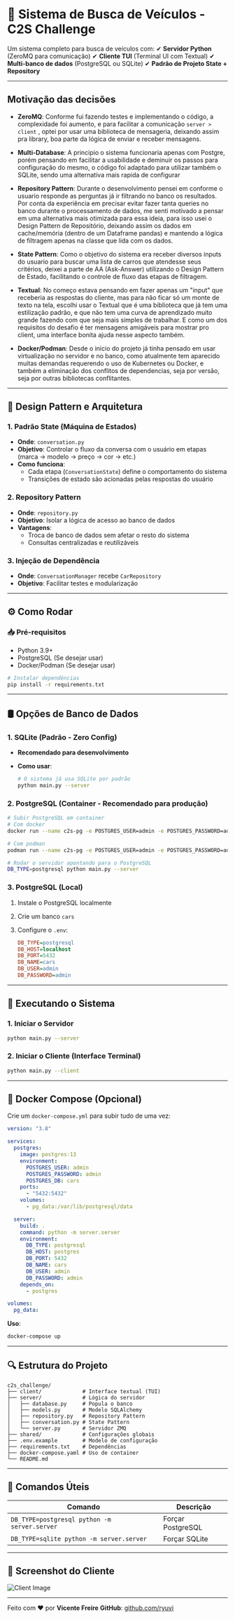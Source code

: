# **🚗 Sistema de Busca de Veículos - C2S Challenge**

Um sistema completo para busca de veículos com:
✔ **Servidor Python** (ZeroMQ para comunicação)
✔ **Cliente TUI** (Terminal UI com Textual)
✔ **Multi-banco de dados** (PostgreSQL ou SQLite)
✔ **Padrão de Projeto State + Repository**

---

## Motivação das decisões

- **ZeroMQ**: Conforme fui fazendo testes e implementando o código, a complexidade foi aumento, e para facilitar a comunicação `server > client` , optei por usar uma biblioteca de mensageria, deixando assim pra library, boa parte da lógica de enviar e receber mensagens.

- **Multi-Database**: A principio o sistema funcionaria apenas com Postgre, porém pensando em facilitar a usabilidade e deminuir os passos para configuração do mesmo, o código foi adaptado para utilizar também o SQLite, sendo uma alternativa mais rapida de configurar

- **Repository Pattern**: Durante o desenvolvimento pensei em conforme o usuario responde as perguntas já ir filtrando no banco os resultados. Por conta da experiência em precisar evitar fazer tanta queries no banco durante o processamento de dados, me senti motivado a pensar em uma alternativa mais otimizada para essa ideia, para isso usei o Design Pattern de Repositório, deixando assim os dados em cache/memória (dentro de um Dataframe pandas) e mantendo a lógica de filtragem apenas na classe que lida com os dados.

- **State Pattern**: Como o objetivo do sistema era receber diversos inputs do usuario para buscar uma lista de carros que atendesse seus critérios, deixei a parte de AA (Ask-Answer) utilizando o Design Pattern de Estado, facilitando o controle de fluxo das etapas de filtragem.

- **Textual**: No começo estava pensando em fazer apenas um "input" que receberia as respostas do cliente, mas para não ficar só um monte de texto na tela, escolhi usar o Textual que é uma biblioteca que já tem uma estilização padrão, e que não tem uma curva de aprendizado muito grande fazendo com que seja mais simples de trabalhar. E como um dos requisitos do desafio é ter mensagens amigáveis para mostrar pro client, uma interface bonita ajuda nesse aspecto também.

- **Docker/Podman**: Desde o inicio do projeto já tinha pensado em usar virtualização no servidor e no banco, como atualmente tem aparecido muitas demandas requerendo o uso de Kubernetes ou Docker, e também a eliminação dos conflitos de dependencias, seja por versão, seja por outras bibliotecas conflitantes.

---

## **🎯 Design Pattern e Arquitetura**

### **1. Padrão State (Máquina de Estados)**

- **Onde**: `conversation.py`
- **Objetivo**: Controlar o fluxo da conversa com o usuário em etapas (marca → modelo → preço → cor → etc.)
- **Como funciona**:
  - Cada etapa (`ConversationState`) define o comportamento do sistema
  - Transições de estado são acionadas pelas respostas do usuário

### **2. Repository Pattern**

- **Onde**: `repository.py`
- **Objetivo**: Isolar a lógica de acesso ao banco de dados
- **Vantagens**:
  - Troca de banco de dados sem afetar o resto do sistema
  - Consultas centralizadas e reutilizáveis

### **3. Injeção de Dependência**

- **Onde**: `ConversationManager` recebe `CarRepository`
- **Objetivo**: Facilitar testes e modularização

---

## **⚙️ Como Rodar**

### **📥 Pré-requisitos**

- Python 3.9+
- PostgreSQL (Se desejar usar)
- Docker/Podman (Se desejar  usar)

```bash
# Instalar dependências
pip install -r requirements.txt
```

---

## **🛢️ Opções de Banco de Dados**

### **1. SQLite (Padrão - Zero Config)**

- **Recomendado para desenvolvimento**
- **Como usar**:
  
  ```bash
  # O sistema já usa SQLite por padrão
  python main.py --server
  ```

### **2. PostgreSQL (Container - Recomendado para produção)**

```bash
# Subir PostgreSQL em container
# Com docker
docker run --name c2s-pg -e POSTGRES_USER=admin -e POSTGRES_PASSWORD=admin -e POSTGRES_DB=cars -p 5432:5432 -d postgres:13

# Com podman
podman run --name c2s-pg -e POSTGRES_USER=admin -e POSTGRES_PASSWORD=admin -e POSTGRES_DB=cars -p 5432:5432 -d docker.io/library/postgres:latest

# Rodar o servidor apontando para o PostgreSQL
DB_TYPE=postgresql python main.py --server
```

### **3. PostgreSQL (Local)**

1. Instale o PostgreSQL localmente
2. Crie um banco `cars`
3. Configure o `.env`:
   
   ```ini
   DB_TYPE=postgresql
   DB_HOST=localhost
   DB_PORT=5432
   DB_NAME=cars
   DB_USER=admin
   DB_PASSWORD=admin
   ```

---

## **🚀 Executando o Sistema**

### **1. Iniciar o Servidor**

```bash
python main.py --server
```

### **2. Iniciar o Cliente (Interface Terminal)**

```bash
python main.py --client
```

---

## **🐳 Docker Compose (Opcional)**

Crie um `docker-compose.yml` para subir tudo de uma vez:

```yaml
version: "3.8"

services:
  postgres:
    image: postgres:13
    environment:
      POSTGRES_USER: admin
      POSTGRES_PASSWORD: admin
      POSTGRES_DB: cars
    ports:
      - "5432:5432"
    volumes:
      - pg_data:/var/lib/postgresql/data

  server:
    build: .
    command: python -m server.server
    environment:
      DB_TYPE: postgresql
      DB_HOST: postgres
      DB_PORT: 5432
      DB_NAME: cars
      DB_USER: admin
      DB_PASSWORD: admin
    depends_on:
      - postgres

volumes:
  pg_data:
```

**Uso**:

```bash
docker-compose up
```

---

## **🔍 Estrutura do Projeto**

```
c2s_challenge/
├── client/             # Interface textual (TUI)
├── server/             # Lógica do servidor
│   ├── database.py     # Popula o banco
│   ├── models.py       # Modelo SQLAlchemy
│   ├── repository.py   # Repository Pattern
│   ├── conversation.py # State Pattern
│   └── server.py       # Servidor ZMQ
├── shared/             # Configurações globais
├── .env.example        # Modelo de configuração
├── requirements.txt    # Dependências
├── docker-compose.yaml # Uso de container
└── README.md
```

---

## **🔧 Comandos Úteis**

| Comando                                      | Descrição         |
| -------------------------------------------- | ----------------- |
| `DB_TYPE=postgresql python -m server.server` | Forçar PostgreSQL |
| `DB_TYPE=sqlite python -m server.server`     | Forçar SQLite     |

---

## **🎨 Screenshot do Cliente**

![Client Image](./img/client.png)

---

Feito com ❤️ por **Vicente Freire**
**GitHub**: [github.com/ryuvi](https://github.com/ryuvi)